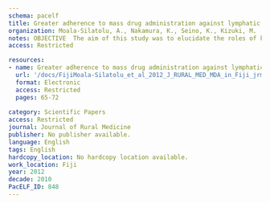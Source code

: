 ```yaml
---
schema: pacelf
title: Greater adherence to mass drug administration against lymphatic filariasis through traditional village forums in Fiji
organization: Moala-Silatolu, A., Nakamura, K., Seino, K., Kizuki, M.
notes: OBJECTIVE  The aim of this study was to elucidate the roles of knowledge related to lymphatic filariasis (LF), contributions of taking roles in community activities to eradicate LF and participation in traditional village forums in adherence to mass drug administration (MDA) in a preventive chemotherapy program targeted at the community residents. MATERIALS AND METHODS  A survey on ingestion of diethylcarbamazine (DEC) and albendazole (ALB), knowledge related to LF, taking roles in community activities and participation in traditional village forums was carried out for 400 adult subjects randomly selected from the Central Division of Fiji within three months after the MDA campaign in 2010 in the respective communities. Multilevel logistic regression analysis and multilevel linear regression analysis were performed to examine relationships between knowledge, community activities, traditional village forums and ingestion of anti-filarial drugs. The LF knowledge score was defined as a factor score of five knowledge variables. RESULTS  Among 324 respondents, 40.4% of them ingested both DEC and ALB. Participation in traditional village forums was independently and significantly related to ingestion of DEC and ALB (OR=1.78, 95% CI=1.04-3.05) and taking roles in community activities for MDA (OR=1.87, 95% CI=1.18-2.94), regardless of the subject's gender, education, knowledge and taking roles in community activities. Taking roles in community activities for MDA was independently related to the LF knowledge score (beta=0.24, 95% CI=0.15-0.33). CONCLUSION  Participation in traditional village forums in Fiji was related to taking roles in community activities for MDA and associated with adherence to MDA regimen regardless of the educational attainment of the individual residents.
access: Restricted

resources:
- name: Greater adherence to mass drug administration against lymphatic filariasis through traditional village forums in Fiji
  url: '/docs/FijiMoala-Silatolu_et_al_2012_J_RURAL_MED_MDA_in_Fiji_jrm-7-065.txt'
  format: Electronic
  access: Restricted
  pages: 65-72
 
category: Scientific Papers
access: Restricted
journal: Journal of Rural Medicine
publisher: No publisher available. 
language: English 
tags: English 
hardcopy_location: No hardcopy location available.
work_location: Fiji
year: 2012
decade: 2010
PacELF_ID: 848
---
```

